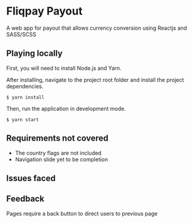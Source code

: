 # Fliqpay Payout

A web app for payout that allows currency conversion using Reactjs and SASS/SCSS

## Playing locally
First, you will need to install Node.js and Yarn.

After installing, navigate to the project root folder and install the project dependencies.

```$ yarn install```

Then, run the application in development mode.

```$ yarn start```


## Requirements not covered
- The country flags are not included 
- Navigation slide yet to be completion

## Issues faced


## Feedback
Pages require a back button to direct users to previous page